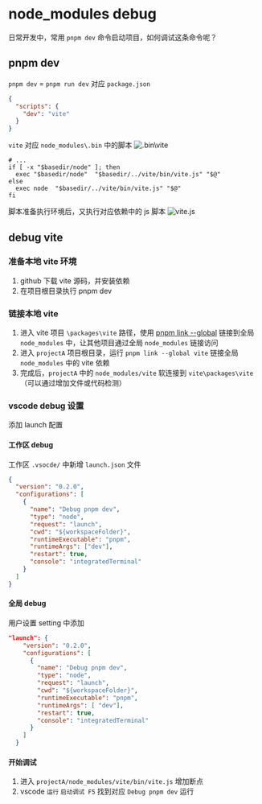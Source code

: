 # node_modules debug

日常开发中，常用 `pnpm dev` 命令启动项目，如何调试这条命令呢？

## pnpm dev
`pnpm dev` = `pnpm run dev` 对应 `package.json`
```json
{
  "scripts": {
    "dev": "vite"
  }
}
```
`vite` 对应 `node_modules\.bin` 中的脚本
![.bin\vite](/img/bin_vite.png)

```shell
# ...
if [ -x "$basedir/node" ]; then
  exec "$basedir/node"  "$basedir/../vite/bin/vite.js" "$@"
else
  exec node  "$basedir/../vite/bin/vite.js" "$@"
fi
```
脚本准备执行环境后，又执行对应依赖中的 js 脚本
![vite.js](/img/vite.js.png)

## debug vite

### 准备本地 vite 环境

1. github 下载 vite 源码，并安装依赖
2. 在项目根目录执行 pnpm dev

### 链接本地 vite
1. 进入 vite 项目 `\packages\vite` 路径，使用 [pnpm link --global](./pnpm#link) 链接到全局 `node_modules` 中，让其他项目通过全局 `node_modules` 链接访问
2. 进入 `projectA` 项目根目录，运行 `pnpm link --global vite` 链接全局 `node_modules` 中的 vite 依赖
3. 完成后，`projectA` 中的 `node_modules/vite` 软连接到 `vite\packages\vite` （可以通过增加文件或代码检测）

### vscode debug 设置

添加 launch 配置
#### 工作区 debug
工作区 `.vsocde/` 中新增  `launch.json` 文件
```json
{
  "version": "0.2.0",
  "configurations": [
    {
      "name": "Debug pnpm dev",
      "type": "node",
      "request": "launch",
      "cwd": "${workspaceFolder}",
      "runtimeExecutable": "pnpm",
      "runtimeArgs": ["dev"],
      "restart": true,
      "console": "integratedTerminal"
    }
  ]
}
```

#### 全局 debug
用户设置 setting 中添加
```json
"launch": {
    "version": "0.2.0",
    "configurations": [
      {
        "name": "Debug pnpm dev",
        "type": "node",
        "request": "launch",
        "cwd": "${workspaceFolder}",
        "runtimeExecutable": "pnpm",
        "runtimeArgs": [ "dev"],
        "restart": true,
        "console": "integratedTerminal"
      }
    ]
  }
```

#### 开始调试
1. 进入 `projectA/node_modules/vite/bin/vite.js` 增加断点
2. vscode `运行` `启动调试 F5` 找到对应 `Debug pnpm dev` 运行